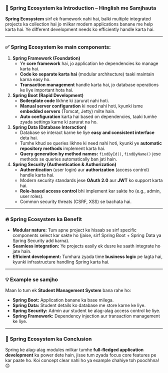 ### 🌿 **Spring Ecosystem ka Introduction – Hinglish me Samjhauta**

**Spring Ecosystem** sirf ek framework nahi hai, balki multiple integrated projects ka collection hai jo milkar modern applications banane me help karta hai. Ye different development needs ko efficiently handle karta hai.

---

### ✅ **Spring Ecosystem ke main components:**

1. **Spring Framework (Foundation)**
   * Ye **core framework** hai, jo application ke dependencies ko manage karta hai.
   * **Code ko separate karta hai** (modular architecture) taaki maintain karna easy ho.
   * **Transaction management** handle karta hai, jo database operations ke liye important hota hai.
2. **Spring Boot (Rapid Development)**
   * **Boilerplate code** likhne ki zarurat nahi hoti.
   * **Manual server configuration** ki need nahi hoti, kyunki isme **embedded servers** (Tomcat, Jetty) milte hain.
   * **Auto configuration** karta hai based on dependencies, taaki tumhe zyada settings karne ki zarurat na ho.
3. **Spring Data (Database Interaction)**
   * Database se interact karne ke liye **easy and consistent interface** deta hai.
   * Tumhe khud se queries likhne ki need nahi hoti, kyunki ye **automatic repository methods** implement karta hai.
   * **Query generation by method names:** `findById()`, `findByName()` jese methods se queries automatically ban jati hain.
4. **Spring Security (Authentication & Authorization)**
   * **Authentication** (user login) aur **authorization** (access control) handle karta hai.
   * Modern security standards jese **OAuth 2.0** aur **JWT** ko support karta hai.
   * **Role-based access control** bhi implement kar sakte ho (e.g., admin, user roles).
   * Common security threats (CSRF, XSS) se bachata hai.

---

### 🔥 **Spring Ecosystem ka Benefit**

* **Modular nature:** Tum apne project ke hisaab se sirf specific components select kar sakte ho (jaise, sirf Spring Boot + Spring Data ya Spring Security add karna).
* **Seamless integration:** Ye projects easily ek dusre ke saath integrate ho jate hain.
* **Efficient development:** Tumhara zyada time **business logic** pe lagta hai, kyunki infrastructure handling Spring karta hai.

---

### 💡 **Example se samjho**

Maan lo tum ek **Student Management System** bana rahe ho:

* **Spring Boot:** Application banane ka base milega.
* **Spring Data:** Student details ko database me store karne ke liye.
* **Spring Security:** Admin aur student ke alag-alag access control ke liye.
* **Spring Framework:** Dependency injection aur transaction management ke liye.

---

### 🚀 **Spring Ecosystem ka Conclusion**

Spring ke alag-alag modules milkar tumhe **full-fledged application development** ka power dete hain, jisse tum zyada focus core features pe kar paate ho. Koi concept clear nahi ho ya example chahiye toh poochhna! 😊
